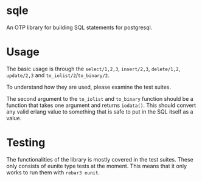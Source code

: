 sqle
=====

An OTP library for building SQL statements for postgresql.

Usage
======

The basic usage is through the `select/1,2,3`, `insert/2,3`, `delete/1,2`, `update/2,3` and
`to_iolist/2`/`to_binary/2`.

To understand how they are used, please examine the test suites.

The second argument to the `to_iolist` and `to_binary` function should be a function that takes one
argument and returns `iodata()`. This should convert any valid erlang value to something that is
safe to put in the SQL itself as a value.

Testing
========

The functionalities of the library is mostly covered in the test suites. These only consists of
eunite type tests at the moment. This means that it only works to run them with `rebar3 eunit`.
